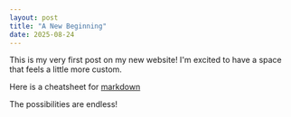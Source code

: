```yaml
---
layout: post
title: "A New Beginning"
date: 2025-08-24
---
```


This is my very first post on my new website! I'm excited to have a space that feels a little more custom.

Here is a cheatsheet for [markdown](https://github.com/im-luka/markdown-cheatsheet)


The possibilities are endless!